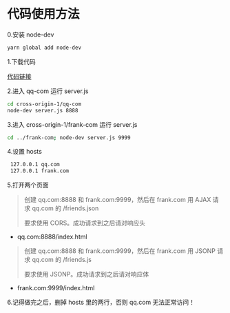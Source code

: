 # 代码使用方法

0.安装 node-dev

```bash
yarn global add node-dev
```

1.下载代码

[代码链接](https://github.com/FrankFang/kuayu-1)

2.进入 qq-com 运行 server.js

```bash
cd cross-origin-1/qq-com
node-dev server.js 8888
```

3.进入 cross-origin-1/frank-com 运行 server.js

```bash
cd ../frank-com; node-dev server.js 9999
```

4.设置 hosts

```bash
 127.0.0.1 qq.com
 127.0.0.1 frank.com
```

5.打开两个页面

> 创建 qq.com:8888 和 frank.com:9999，然后在 frank.com 用 AJAX 请求 qq.com 的 /friends.json
>
> 要求使用 CORS。成功请求到之后请对响应头

- qq.com:8888/index.html

> 创建 qq.com:8888 和 frank.com:9999，然后在 frank.com 用 JSONP 请求 qq.com 的 /friends.js
>
> 要求使用 JSONP。成功请求到之后请对响应体

- frank.com:9999/index.html

6.记得做完之后，删掉 hosts 里的两行，否则 qq.com 无法正常访问！
